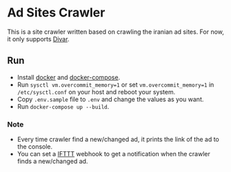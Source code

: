 # Ad Sites Crawler
This is a site crawler written based on crawling the iranian ad sites. For now, it only supports [Divar](https://divar.ir). 

## Run
- Install [docker](https://docs.docker.com/get-docker/) and [docker-compose](https://docs.docker.com/compose/install/).
- Run `sysctl vm.overcommit_memory=1` or set `vm.overcommit_memory=1` in `/etc/sysctl.conf` on your host and reboot your system.
- Copy `.env.sample` file to `.env` and change the values as you want.
- Run `docker-compose up --build`.

### Note
- Every time crawler find a new/changed ad, it prints the link of the ad to the console.
- You can set a [IFTTT](https://ifttt.com/) webhook to get a notification when the crawler finds a new/changed ad.






